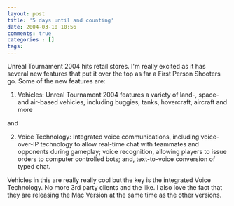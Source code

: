 ```yaml
---
layout: post
title: '5 days until and counting'
date: 2004-03-10 10:56
comments: true
categories : []
tags:
---
```

Unreal Tournament 2004 hits retail stores. I'm really excited as it has several new features that put it over the top as far a First Person Shooters go. Some of the new features are:

1) Vehicles: Unreal Tournament 2004 features a variety of land-, space- and air-based vehicles, including buggies, tanks, hovercraft, aircraft and more

and

2) Voice Technology: Integrated voice communications, including voice-over-IP technology to allow real-time chat with teammates and opponents during gameplay; voice recognition, allowing players to issue orders to computer controlled bots; and, text-to-voice conversion of typed chat.

Vehicles in this are really really cool but the key is the integrated Voice Technology. No more 3rd party clients and the like. I also love the fact that they are releasing the Mac Version at the same time as the other versions.

